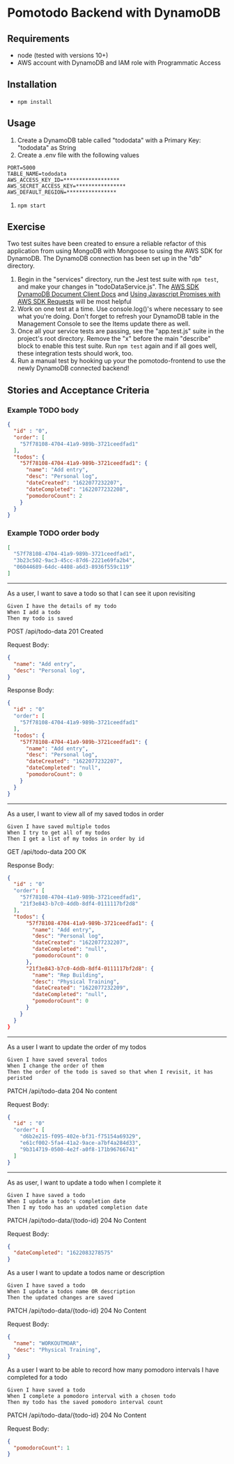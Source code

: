 # Pomotodo Backend with DynamoDB

## Requirements
- node (tested with versions 10+)
- AWS account with DynamoDB and IAM role with Programmatic Access

## Installation
- `npm install`

## Usage
1. Create a DynamoDB table called "tododata" with a Primary Key: "tododata" as String
1. Create a .env file with the following values
  ```
  PORT=5000
  TABLE_NAME=tododata
  AWS_ACCESS_KEY_ID=******************
  AWS_SECRET_ACCESS_KEY=****************
  AWS_DEFAULT_REGION=****************
  ```
1. `npm start`

## Exercise
Two test suites have been created to ensure a reliable refactor of this application from using MongoDB with Mongoose to using the AWS SDK for DynamoDB. The DynamoDB connection has been set up in the "db" directory. 
1. Begin in the "services" directory, run the Jest test suite with `npm test`, and make your changes in "todoDataService.js". The [AWS SDK DynamoDB Document Client Docs](https://docs.aws.amazon.com/AWSJavaScriptSDK/latest/AWS/DynamoDB/DocumentClient.html) and [Using Javascript Promises with AWS SDK Requests](https://docs.aws.amazon.com/sdk-for-javascript/v2/developer-guide/using-promises.html) will be most helpful
1. Work on one test at a time. Use console.log()'s where necessary to see what you're doing. Don't forget to refresh your DynamoDB table in the Management Console to see the Items update there as well.
1. Once all your service tests are passing, see the "app.test.js" suite in the project's root directory. Remove the "x" before the main "describe" block to enable this test suite. Run `npm test` again and if all goes well, these integration tests should work, too. 
1. Run a manual test by hooking up your the pomotodo-frontend to use the newly DynamoDB connected backend! 

## Stories and Acceptance Criteria
### Example TODO body

```json
{
  "id" : "0",
  "order": [
    "57f78108-4704-41a9-989b-3721ceedfad1"
  ],
  "todos": {
    "57f78108-4704-41a9-989b-3721ceedfad1": {
      "name": "Add entry",
      "desc": "Personal log",
      "dateCreated": "1622077232207",
      "dateCompleted": "1622077232208",
      "pomodoroCount": 2
    }
  }
}
```

### Example TODO order body

```json
[
  "57f78108-4704-41a9-989b-3721ceedfad1",
  "3b23c502-9ac3-45cc-87d6-2221e69fa2b4",
  "06044689-64dc-4408-a6d3-8936f559c119"
]
```

---

As a user, I want to save a todo so that I can see it upon revisiting

    Given I have the details of my todo
    When I add a todo
    Then my todo is saved

POST /api/todo-data
201 Created

Request Body:

```json
{
  "name": "Add entry",
  "desc": "Personal log",
}
```

Response Body:

```json
{
  "id" : "0"
  "order": [
    "57f78108-4704-41a9-989b-3721ceedfad1"
  ],
  "todos": {
    "57f78108-4704-41a9-989b-3721ceedfad1": {
      "name": "Add entry",
      "desc": "Personal log",
      "dateCreated": "1622077232207",
      "dateCompleted": "null",
      "pomodoroCount": 0
    }
  }
}
```

---

As a user, I want to view all of my saved todos in order

    Given I have saved multiple todos
    When I try to get all of my todos
    Then I get a list of my todos in order by id

GET /api/todo-data
200 OK

Response Body:
```json
{
  "id" : "0"
  "order": [
    "57f78108-4704-41a9-989b-3721ceedfad1",
    "21f3e843-b7c0-4ddb-8df4-0111117bf2d8"
  ],
  "todos": {
      "57f78108-4704-41a9-989b-3721ceedfad1": {
        "name": "Add entry",
        "desc": "Personal log",
        "dateCreated": "1622077232207",
        "dateCompleted": "null",
        "pomodoroCount": 0
      },
      "21f3e843-b7c0-4ddb-8df4-0111117bf2d8": {
        "name": "Rep Building",
        "desc": "Physical Training",
        "dateCreated": "1622077232209",
        "dateCompleted": "null",
        "pomodoroCount": 0
      }
    }
  }
}
```
---
As a user I want to update the order of my todos

    Given I have saved several todos
    When I change the order of them
    Then the order of the todo is saved so that when I revisit, it has peristed

PATCH /api/todo-data
204 No content

Request Body: 
```json
{
  "id" : "0"
  "order": [
    "d6b2e215-f095-402e-bf31-f75154a69329",
    "e61cf002-5fa4-41a2-9ace-a7bf4a284d33",
    "9b314719-0500-4e2f-a0f8-171b96766741"
  ]
}
```
---

As as user, I want to update a todo when I complete it

    Given I have saved a todo
    When I update a todo's completion date
    Then I my todo has an updated completion date

PATCH /api/todo-data/{todo-id}
204 No Content


Request Body:
```json
{
  "dateCompleted": "1622083278575"
}
```
As a user I want to update a todos name or description

    Given I have saved a todo
    When I update a todos name OR description
    Then the updated changes are saved

PATCH /api/todo-data/{todo-id}
204 No Content


Request Body:
```json
{
  "name": "WORKOUTMOAR",
  "desc": "Physical Training",
}
```


As a user I want to be able to record how many pomodoro intervals I have completed for a todo

    Given I have saved a todo
    When I complete a pomodoro interval with a chosen todo
    Then my todo has the saved pomodoro interval count

PATCH /api/todo-data/{todo-id}
204 No Content


Request Body:
```json
{
  "pomodoroCount": 1
}
```
